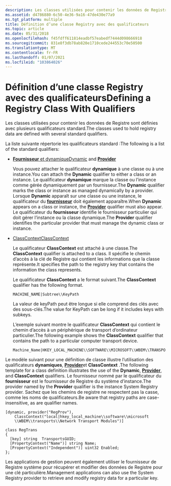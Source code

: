 ```yaml
---
description: Les classes utilisées pour contenir les données de Registre sont définies avec plusieurs qualificateurs standard.
ms.assetid: d4786880-6c50-4e36-9a16-47de430e77a9
ms.tgt_platform: multiple
title: Définition d’une classe Registry avec des qualificateurs
ms.topic: article
ms.date: 05/31/2018
ms.openlocfilehash: f45fdff611814eadbf57eabedf7444d098666918
ms.sourcegitcommit: 831e8f3db78ab820e1710cede244553c70e50500
ms.translationtype: MT
ms.contentlocale: fr-FR
ms.lasthandoff: 01/07/2021
ms.locfileid: "103864026"
---
```

# <a name="defining-a-registry-class-with-qualifiers"></a><span data-ttu-id="65458-103">Définition d’une classe Registry avec des qualificateurs</span><span class="sxs-lookup"><span data-stu-id="65458-103">Defining a Registry Class With Qualifiers</span></span>

<span data-ttu-id="65458-104">Les classes utilisées pour contenir les données de Registre sont définies avec plusieurs qualificateurs standard.</span><span class="sxs-lookup"><span data-stu-id="65458-104">The classes used to hold registry data are defined with several standard qualifiers.</span></span>

<span data-ttu-id="65458-105">La liste suivante répertorie les qualificateurs standard :</span><span class="sxs-lookup"><span data-stu-id="65458-105">The following is a list of the standard qualifiers:</span></span>

-   <span data-ttu-id="65458-106">[](standard-wmi-qualifiers.md) [ **Fournisseur** et dynamique](/windows/desktop/api/Provider/nl-provider-provider)</span><span class="sxs-lookup"><span data-stu-id="65458-106">[Dynamic](standard-wmi-qualifiers.md) and [**Provider**](/windows/desktop/api/Provider/nl-provider-provider)</span></span>

    <span data-ttu-id="65458-107">Vous pouvez attacher le qualificateur **dynamique** à une classe ou à une instance.</span><span class="sxs-lookup"><span data-stu-id="65458-107">You can attach the **Dynamic** qualifier to either a class or an instance.</span></span> <span data-ttu-id="65458-108">Le qualificateur **dynamique** marque la classe ou l’instance comme gérée dynamiquement par un fournisseur.</span><span class="sxs-lookup"><span data-stu-id="65458-108">The **Dynamic** qualifier marks the class or instance as managed dynamically by a provider.</span></span> <span data-ttu-id="65458-109">Lorsque **Dynamic** apparaît sur une classe ou une instance, le qualificateur du [**fournisseur**](/windows/desktop/api/Provider/nl-provider-provider) doit également apparaître.</span><span class="sxs-lookup"><span data-stu-id="65458-109">When **Dynamic** appears on a class or instance, the [**Provider**](/windows/desktop/api/Provider/nl-provider-provider) qualifier must also appear.</span></span> <span data-ttu-id="65458-110">Le qualificateur du **fournisseur** identifie le fournisseur particulier qui doit gérer l’instance ou la classe dynamique.</span><span class="sxs-lookup"><span data-stu-id="65458-110">The **Provider** qualifier identifies the particular provider that must manage the dynamic class or instance.</span></span>

-   [<span data-ttu-id="65458-111">ClassContext</span><span class="sxs-lookup"><span data-stu-id="65458-111">ClassContext</span></span>](standard-wmi-qualifiers.md)

    <span data-ttu-id="65458-112">Le qualificateur **ClassContext** est attaché à une classe.</span><span class="sxs-lookup"><span data-stu-id="65458-112">The **ClassContext** qualifier is attached to a class.</span></span> <span data-ttu-id="65458-113">Il spécifie le chemin d’accès à la clé de Registre qui contient les informations que la classe représente.</span><span class="sxs-lookup"><span data-stu-id="65458-113">It specifies the path to the registry key that contains the information the class represents.</span></span>

    <span data-ttu-id="65458-114">Le qualificateur **ClassContext** a le format suivant.</span><span class="sxs-lookup"><span data-stu-id="65458-114">The **ClassContext** qualifier has the following format.</span></span>

    ``` syntax
    MACHINE_NAME|Subtree\\KeyPath
    ```

    <span data-ttu-id="65458-115">La valeur de keyPath peut être longue si elle comprend des clés avec des sous-clés.</span><span class="sxs-lookup"><span data-stu-id="65458-115">The value for KeyPath can be long if it includes keys with subkeys.</span></span>

    <span data-ttu-id="65458-116">L’exemple suivant montre le qualificateur **ClassContext** qui contient le chemin d’accès à un périphérique de transport d’ordinateur particulier.</span><span class="sxs-lookup"><span data-stu-id="65458-116">The following example shows the **ClassContext** qualifier that contains the path to a particular computer transport device.</span></span>

    ``` syntax
    Machine_Name|HKEY_LOCAL_MACHINE\\SOFTWARE\\MICROSOFT\\WBEM\\TRANSPORTS
    ```

<span data-ttu-id="65458-117">Le modèle suivant pour une définition de classe illustre l’utilisation des qualificateurs **dynamiques**, [**Provider**](/windows/desktop/api/Provider/nl-provider-provider)et **ClassContext** .</span><span class="sxs-lookup"><span data-stu-id="65458-117">The following template for a class definition illustrates the use of the **Dynamic**, [**Provider**](/windows/desktop/api/Provider/nl-provider-provider), and **ClassContext** qualifiers.</span></span> <span data-ttu-id="65458-118">Le fournisseur nommé par le qualificateur du **fournisseur** est le fournisseur de Registre du système d’instance.</span><span class="sxs-lookup"><span data-stu-id="65458-118">The provider named by the **Provider** qualifier is the instance System Registry provider.</span></span> <span data-ttu-id="65458-119">Sachez que les chemins de registre ne respectent pas la casse, comme les noms de qualificateurs.</span><span class="sxs-lookup"><span data-stu-id="65458-119">Be aware that registry paths are case-insensitive, as are qualifier names.</span></span>

``` syntax
[dynamic, provider("RegProv"), 
    ClassContext("local|hkey_local_machine\\software\\microsoft
    \\WBEM\\transports\\Network Transport Modules")]

class RegTrans
{
  [key] string  TransportsGUID;
  [PropertyContext("Name")] string Name;
  [PropertyContext("Independent")] uint32 Enabled;
};
```

<span data-ttu-id="65458-120">Les applications de gestion peuvent également utiliser le fournisseur de Registre système pour récupérer et modifier des données de Registre pour une clé particulière.</span><span class="sxs-lookup"><span data-stu-id="65458-120">Management applications can also use the System Registry provider to retrieve and modify registry data for a particular key.</span></span>

 

 



